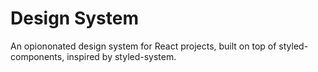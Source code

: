 # Design System

An opiononated design system for React projects, built on top of styled-components, inspired by styled-system.
